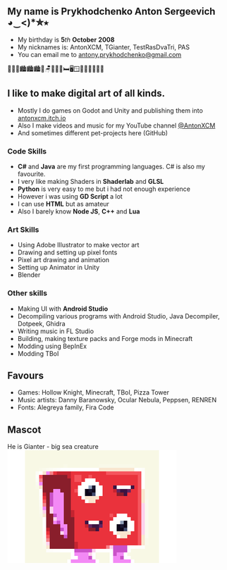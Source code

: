 ## My name is Prykhodchenko Anton Sergeevich ◕‿<)*✮⭒
- My birthday is **5**_th_ **October** **2008** 
- My nicknames is: AntonXCM, TGianter, TestRasDvaTri, PAS 
- You can email me to [antony.prykhodchenko@gmail.com](mailto:antony.prykhodchenko@gmail.com)

🌇🌇🌇🏙️🏙️🏙️🧱🪑🎂🚽🚪🛏️🖥️🪟🌆🌆🌆🌃🌃🌃
## I like to make digital art of all kinds. 
- Mostly I do games on Godot and Unity and publishing them into [antonxcm.itch.io](https://antonxcm.itch.io)
- Also I make videos and music for my YouTube channel [@AntonXCM](https://YouTube.com/@AntonXCM)
- And sometimes different pet-projects here (GitHub) 
### Code Skills
- **C#** and **Java** are my first programming languages. C# is also my favourite.
- I very like making Shaders in **Shaderlab** and **GLSL**
- **Python** is very easy to me but i had not enough experience
- However i was using **GD Script** a lot
- I can use **HTML** but as amateur
- Also I barely know **Node JS**, **C++** and **Lua**
### Art Skills
- Using Adobe Illustrator to make vector art
- Drawing and setting up pixel fonts
- Pixel art drawing and animation
- Setting up Animator in Unity
- Blender
### Other skills
- Making UI with **Android Studio**
- Decompiling various programs with Android Studio, Java Decompiler, Dotpeek, Ghidra
- Writing music in FL Studio
- Building, making texture packs and Forge mods in Minecraft
- Modding using BepInEx
- Modding TBoI
## Favours
- Games: Hollow Knight, Minecraft, TBoI, Pizza Tower
- Music artists: Danny Baranowsky, Ocular Nebula, Peppsen, RENREN
- Fonts: Alegreya family, Fira Code
## Mascot
He is Gianter - big sea creature
![Gianter picture](https://github.com/AntonXCM/gianter-pictures/blob/main/gianter.gif?raw=true)